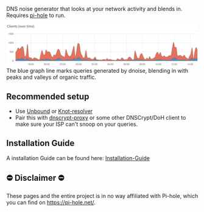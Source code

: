 DNS noise generator that looks at your network activity and blends in. Requires [pi-hole](https://pi-hole.net) to run.

![dnoise blended into organic traffic](./traffic.png)
The blue graph line marks queries generated by dnoise, blending in with peaks and valleys of organic traffic.

## Recommended setup
- Use [Unbound](https://docs.pi-hole.net/guides/dns/unbound/) or [Knot-resolver](https://knot-resolver.readthedocs.io/en/stable/quickstart-install.html)
- Pair this with [dnscrypt-proxy](https://github.com/jedisct1/dnscrypt-proxy) or some other DNSCrypt/DoH client to make sure your ISP can't snoop on your queries.

## Installation Guide
A installation Guide can be found here: [Installation-Guide](https://github.com/Nickwasused/dnoise/wiki/Installation-Guide)

## ⛔ Disclaimer ⛔
These pages and the entire project is in no way affiliated with Pi-hole, which you can find on https://pi-hole.net/.
